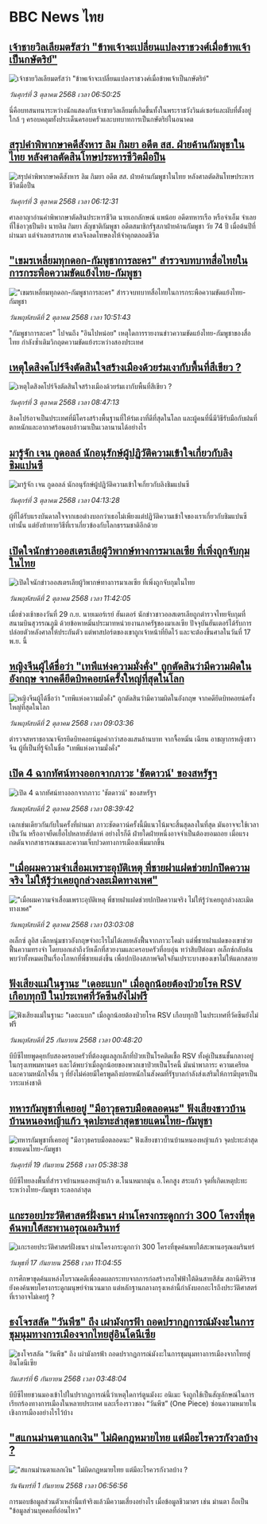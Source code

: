 # BBC News ไทย## [เจ้าชายวิลเลียมตรัสว่า "ข้าพเจ้าจะเปลี่ยนแปลงราชวงศ์เมื่อข้าพเจ้าเป็นกษัตริย์"](https://www.bbc.com/thai/articles/cx2xkvq0ql4o?at_medium=RSS&at_campaign=rss?at_campaign=githubrss)![เจ้าชายวิลเลียมตรัสว่า "ข้าพเจ้าจะเปลี่ยนแปลงราชวงศ์เมื่อข้าพเจ้าเป็นกษัตริย์"](https://ichef.bbci.co.uk/ace/ws/240/cpsprodpb/58f6/live/d9b19600-9fb0-11f0-8410-854cfa733f11.jpg)_วันศุกร์ที่ 3 ตุลาคม 2568 เวลา 06:50:25_นี่คือบทสนทนาระหว่างนักแสดงกับเจ้าชายวิลเลียมที่เกิดขึ้นทั้งในพระราชวังวินด์เซอร์และผับที่ตั้งอยู่ใกล้ ๆ ครอบคลุมทั้งประเด็นครอบครัวและบทบาทการเป็นกษัตริย์ในอนาคต## [สรุปคำพิพากษาคดีสังหาร ลิม กิมยา อดีต สส. ฝ่ายค้านกัมพูชาในไทย หลังศาลตัดสินโทษประหารชีวิตมือปืน](https://www.bbc.com/thai/articles/czdj2v50688o?at_medium=RSS&at_campaign=rss?at_campaign=githubrss)![สรุปคำพิพากษาคดีสังหาร ลิม กิมยา อดีต สส. ฝ่ายค้านกัมพูชาในไทย หลังศาลตัดสินโทษประหารชีวิตมือปืน](https://ichef.bbci.co.uk/ace/ws/240/cpsprodpb/5605/live/d2c82dd0-a01f-11f0-a161-ab40661a802f.jpg)_วันศุกร์ที่ 3 ตุลาคม 2568 เวลา 06:12:31_ศาลอาญาอ่านคำพิพากษาตัดสินประหารชีวิต นายเอกลักษณ์ แพน้อย อดีตทหารเรือ หรือจ่าเอ็ม จำเลยที่ใช้อาวุธปืนยิง นายลิม กิมยา สัญชาติกัมพูชา อดีตสมาชิกรัฐสภาฝ่ายค้านกัมพูชา วัย 74 ปี เมื่อต้นปีที่ผ่านมา แต่จำเลยสารภาพ ศาลจึงลดโทษลงให้จำคุกตลอดชีวิต## ["เขมรเหลี่ยมทุกดอก-กัมพูชาการละคร" สำรวจบทบาทสื่อไทยในการกระพือความขัดแย้งไทย-กัมพูชา](https://www.bbc.com/thai/articles/czx02z3047ko?at_medium=RSS&at_campaign=rss?at_campaign=githubrss)!["เขมรเหลี่ยมทุกดอก-กัมพูชาการละคร" สำรวจบทบาทสื่อไทยในการกระพือความขัดแย้งไทย-กัมพูชา](https://ichef.bbci.co.uk/ace/ws/240/cpsprodpb/bdcc/live/a69cfd00-9f7d-11f0-92db-77261a15b9d2.jpg)_วันพฤหัสบดีที่ 2 ตุลาคม 2568 เวลา 10:51:43_"กัมพูชาการละคร" ไปจนถึง "อินไปหน่อย" เหตุใดการรายงานข่าวความขัดแย้งไทย-กัมพูชาของสื่อไทย กำลังซ้ำเติมวิกฤตความขัดแย้งระหว่างสองประเทศ## [เหตุใดสิงคโปร์จึงตัดสินใจสร้างเมืองด้วยร่มเงากับพื้นที่สีเขียว ?](https://www.bbc.com/thai/articles/c3w53377g5do?at_medium=RSS&at_campaign=rss?at_campaign=githubrss)![เหตุใดสิงคโปร์จึงตัดสินใจสร้างเมืองด้วยร่มเงากับพื้นที่สีเขียว ?](https://ichef.bbci.co.uk/ace/ws/240/cpsprodpb/48c6/live/e5ef55e0-9dbe-11f0-928c-71dbb8619e94.jpg)_วันศุกร์ที่ 3 ตุลาคม 2568 เวลา 08:47:13_สิงคโปร์อาจเป็นประเทศที่มีโครงสร้างพื้นฐานที่ให้ร่มเงาที่ดีที่สุดในโลก และผู้คนที่นี่มีวิธีรับมือกับฝนที่ตกหนักและอากาศร้อนอบอ้าวมาเป็นเวลานานได้อย่างไร## [มารู้จัก เจน กูดอลล์ นักอนุรักษ์ผู้ปฏิวัติความเข้าใจเกี่ยวกับลิงชิมแปนซี ](https://www.bbc.com/thai/articles/cr70p7nk4m9o?at_medium=RSS&at_campaign=rss?at_campaign=githubrss)![มารู้จัก เจน กูดอลล์ นักอนุรักษ์ผู้ปฏิวัติความเข้าใจเกี่ยวกับลิงชิมแปนซี ](https://ichef.bbci.co.uk/ace/ws/240/cpsprodpb/ee20/live/7cb7c620-9f3f-11f0-ae0a-55b6bfe33aa2.jpg)_วันศุกร์ที่ 3 ตุลาคม 2568 เวลา 04:13:28_ผู้ที่ได้รับแรงบันดาลใจจากเธอต่างบอกว่าเธอไม่เพียงแต่ปฏิวัติความเข้าใจของเราเกี่ยวกับชิมแปนซีเท่านั้น แต่ยังท้าทายวิธีที่เราเกี่ยวข้องกับโลกธรรมชาติอีกด้วย## [เปิดใจนักข่าวออสเตรเลียผู้วิพากษ์ทางการมาเลเซีย ที่เพิ่งถูกจับกุมในไทย](https://www.bbc.com/thai/articles/cn4lpe071d9o?at_medium=RSS&at_campaign=rss?at_campaign=githubrss)![เปิดใจนักข่าวออสเตรเลียผู้วิพากษ์ทางการมาเลเซีย ที่เพิ่งถูกจับกุมในไทย](https://ichef.bbci.co.uk/ace/ws/240/cpsprodpb/30ef/live/4f9477a0-9f77-11f0-9ccd-4dc2d8fa5ad2.jpg)_วันพฤหัสบดีที่ 2 ตุลาคม 2568 เวลา 11:42:05_เมื่อช่วงเช้าของวันที่ 29 ก.ย. นายเมอร์เรย์ ฮันเตอร์ นักข่าวชาวออสเตรเลียถูกตำรวจไทยจับกุมที่สนามบินสุวรรณภูมิ ด้วยข้อหาหมิ่นประมาทหน่วยงานภาครัฐของมาเลเซีย ปัจจุบันฮันเตอร์ได้รับการปล่อยตัวหลังศาลให้ประกันตัว แต่พาสปอร์ตของเขาถูกเจ้าหน้าที่ยึดไว้ และจะต้องขึ้นศาลในวันที่ 17 พ.ย. นี้## [หญิงจีนผู้ได้ชื่อว่า "เทพีแห่งความมั่งคั่ง" ถูกตัดสินว่ามีความผิดในอังกฤษ จากคดียึดบิทคอยน์ครั้งใหญ่ที่สุดในโลก](https://www.bbc.com/thai/articles/c749dg9x2evo?at_medium=RSS&at_campaign=rss?at_campaign=githubrss)![หญิงจีนผู้ได้ชื่อว่า "เทพีแห่งความมั่งคั่ง" ถูกตัดสินว่ามีความผิดในอังกฤษ จากคดียึดบิทคอยน์ครั้งใหญ่ที่สุดในโลก](https://ichef.bbci.co.uk/ace/ws/240/cpsprodpb/5e08/live/38630a80-9dbd-11f0-92db-77261a15b9d2.jpg)_วันพฤหัสบดีที่ 2 ตุลาคม 2568 เวลา 09:03:36_ตำรวจสหราชอาณาจักรยึดบิทคอยน์มูลค่ากว่าสองแสนล้านบาท จากจื้อหมิ่น เฉียน อาชญากรหญิงชาวจีน ผู้ที่เป็นที่รู้จักในชื่อ "เทพีแห่งความมั่งคั่ง"## [เปิด 4 ฉากทัศน์ทางออกจากภาวะ 'ชัตดาวน์' ของสหรัฐฯ](https://www.bbc.com/thai/articles/c931x4yke8po?at_medium=RSS&at_campaign=rss?at_campaign=githubrss)![เปิด 4 ฉากทัศน์ทางออกจากภาวะ 'ชัตดาวน์' ของสหรัฐฯ](https://ichef.bbci.co.uk/ace/ws/240/cpsprodpb/843d/live/f62328b0-9ef9-11f0-92db-77261a15b9d2.jpg)_วันพฤหัสบดีที่ 2 ตุลาคม 2568 เวลา 08:39:42_เฉกเช่นเดียวกันกับในครั้งที่ผ่านมา ภาวะชัตดาวน์ครั้งนี้มีแนวโน้มจะสิ้นสุดลงในที่สุด มันอาจจะใช้เวลาเป็นวัน หรืออาจยืดเยื้อไปหลายสัปดาห์ อย่างไรก็ดี ฝ่ายใดฝ่ายหนึ่งอาจจำเป็นต้องยอมถอย เมื่อแรงกดดันจากสาธารณชนและความเจ็บปวดทางการเมืองเพิ่มมากขึ้น## ["เมื่อผมความจำเสื่อมเพราะอุบัติเหตุ พี่ชายฝาแฝดช่วยปกปิดความจริง ไม่ให้รู้ว่าเคยถูกล่วงละเมิดทางเพศ"](https://www.bbc.com/thai/articles/cvgqz4yglywo?at_medium=RSS&at_campaign=rss?at_campaign=githubrss)!["เมื่อผมความจำเสื่อมเพราะอุบัติเหตุ พี่ชายฝาแฝดช่วยปกปิดความจริง ไม่ให้รู้ว่าเคยถูกล่วงละเมิดทางเพศ"](https://ichef.bbci.co.uk/ace/ws/240/cpsprodpb/9e4b/live/152a15d0-948b-11f0-b391-6936825093bd.jpg)_วันพฤหัสบดีที่ 2 ตุลาคม 2568 เวลา 03:03:08_อเล็กซ์ ลูอิส เด็กหนุ่มชาวอังกฤษจำอะไรไม่ได้เลยหลังฟื้นจากภาวะโคม่า แต่พี่ชายฝาแฝดของเขาช่วยฟื้นความทรงจำ โดยบอกเล่าถึงวัยเด็กที่สวยงามและครอบครัวที่อบอุ่น ทว่าสิบปีต่อมา อเล็กซ์กลับค้นพบว่าทั้งหมดเป็นเรื่องโกหกที่พี่ชายแต่งขึ้น เพื่อปกป้องสภาพจิตใจอันเปราะบางของเขาไม่ให้แตกสลาย## [ฟังเสียงแม่ในฐานะ "เดอะแบก" เมื่อลูกน้อยต้องป่วยโรค RSV เกือบทุกปี ในประเทศที่วัคซีนยังไม่ฟรี](https://www.bbc.com/thai/articles/cvgvr9m3kg2o?at_medium=RSS&at_campaign=rss?at_campaign=githubrss)![ฟังเสียงแม่ในฐานะ "เดอะแบก" เมื่อลูกน้อยต้องป่วยโรค RSV เกือบทุกปี ในประเทศที่วัคซีนยังไม่ฟรี](https://ichef.bbci.co.uk/ace/ws/240/cpsprodpb/e712/live/3b1666e0-992c-11f0-af62-91486a511a31.jpg)_วันพฤหัสบดีที่ 25 กันยายน 2568 เวลา 00:48:20_บีบีซีไทยพูดคุยกับสองครอบครัวที่ต้องดูแลลูกเล็กที่ป่วยเป็นโรคติดเชื้อ RSV ทั้งคู่เป็นชนชั้นกลางอยู่ในกรุงเทพมหานคร และได้พบว่าเมื่อลูกน้อยของพวกเขาป่วยเป็นโรคนี้ มันนำพาภาระ ความเครียด และความหนักใจอื่น ๆ ที่ยังไม่ค่อยมีใครพูดถึงบ่อยหนักในสังคมที่รัฐบาลกำลังส่งเสริมให้การมีบุตรเป็นวาระแห่งชาติ## [ทหารกัมพูชาที่เคยอยู่ "มีอาวุธครบมือตลอดนะ" ฟังเสียงชาวบ้านบ้านหนองหญ้าแก้ว จุดปะทะล่าสุดชายแดนไทย-กัมพูชา](https://www.bbc.com/thai/articles/c62ldp88l84o?at_medium=RSS&at_campaign=rss?at_campaign=githubrss)![ทหารกัมพูชาที่เคยอยู่ "มีอาวุธครบมือตลอดนะ" ฟังเสียงชาวบ้านบ้านหนองหญ้าแก้ว จุดปะทะล่าสุดชายแดนไทย-กัมพูชา](https://ichef.bbci.co.uk/ace/ws/240/cpsprodpb/d683/live/27625750-951a-11f0-b391-6936825093bd.jpg)_วันศุกร์ที่ 19 กันยายน 2568 เวลา 05:38:38_บีบีซีไทยลงพื้นที่สำรวจบ้านหนองหญ้าแก้ว ต.โนนหมากมุ่น อ.โคกสูง สระแก้ว จุดที่เกิดเหตุปะทะระหว่างไทย-กัมพูชา ระลอกล่าสุด## [แกะรอยประวัติศาสตร์ฝั่งธนฯ ผ่านโครงกระดูกกว่า 300 โครงที่ขุดค้นพบใต้สะพานอรุณอมรินทร์](https://www.bbc.com/thai/articles/cx2r4nl53leo?at_medium=RSS&at_campaign=rss?at_campaign=githubrss)![แกะรอยประวัติศาสตร์ฝั่งธนฯ ผ่านโครงกระดูกกว่า 300 โครงที่ขุดค้นพบใต้สะพานอรุณอมรินทร์](https://ichef.bbci.co.uk/ace/ws/240/cpsprodpb/34a6/live/54b03360-9391-11f0-9cf6-cbf3e73ce2b9.jpg)_วันพุธที่ 17 กันยายน 2568 เวลา 11:04:55_การศึกษาขุดค้นแหล่งโบราณคดีเพื่อลดผลกระทบจากการก่อสร้างรถไฟฟ้าใต้ดินสายสีส้ม สถานีศิริราช ยังคงค้นพบโครงกระดูกมนุษย์จำนวนมาก แต่หลักฐานกลางกรุงเหล่านี้กำลังบอกอะไรถึงประวัติศาสตร์ที่เราอาจไม่เคยรู้ ?## [ธงโจรสลัด "วันพีซ" ถึง เผ่ามังกรฟ้า ถอดปรากฏการณ์มังงะในการชุมนุมทางการเมืองจากไทยสู่อินโดนีเซีย](https://www.bbc.com/thai/articles/cm2123j7vlyo?at_medium=RSS&at_campaign=rss?at_campaign=githubrss)![ธงโจรสลัด "วันพีซ" ถึง เผ่ามังกรฟ้า ถอดปรากฏการณ์มังงะในการชุมนุมทางการเมืองจากไทยสู่อินโดนีเซีย](https://ichef.bbci.co.uk/ace/ws/240/cpsprodpb/5ae3/live/e67034c0-87bc-11f0-84c8-99de564f0440.jpg)_วันเสาร์ที่ 6 กันยายน 2568 เวลา 03:48:04_บีบีซีไทยชวนมองเข้าไปในปรากฏการณ์นี้ว่าเหตุใดการ์ตูนมังงะ อนิเมะ จึงถูกใช้เป็นสัญลักษณ์ในการเรียกร้องทางการเมืองในหลายประเทศ และเรื่องราวของ “วันพีซ” (One Piece)  ซ่อนความหมายในเชิงการเมืองอย่างไรไว้บ้าง## ["สแกนม่านตาแลกเงิน" ไม่ผิดกฎหมายไทย แต่มีอะไรควรกังวลบ้าง ?](https://www.bbc.com/thai/articles/ce83x2zgz4eo?at_medium=RSS&at_campaign=rss?at_campaign=githubrss)!["สแกนม่านตาแลกเงิน" ไม่ผิดกฎหมายไทย แต่มีอะไรควรกังวลบ้าง ?](https://ichef.bbci.co.uk/ace/ws/240/cpsprodpb/2eac/live/cfc707c0-84c0-11f0-9cf6-cbf3e73ce2b9.jpg)_วันจันทร์ที่ 1 กันยายน 2568 เวลา 06:56:56_การมอบข้อมูลส่วนตัวเหล่านี้แท้จริงแล้วมีความเสี่ยงอย่างไร เมื่อข้อมูลชีวมาตร เช่น ม่านตา ถือเป็น "ข้อมูลส่วนบุคคลที่อ่อนไหว"